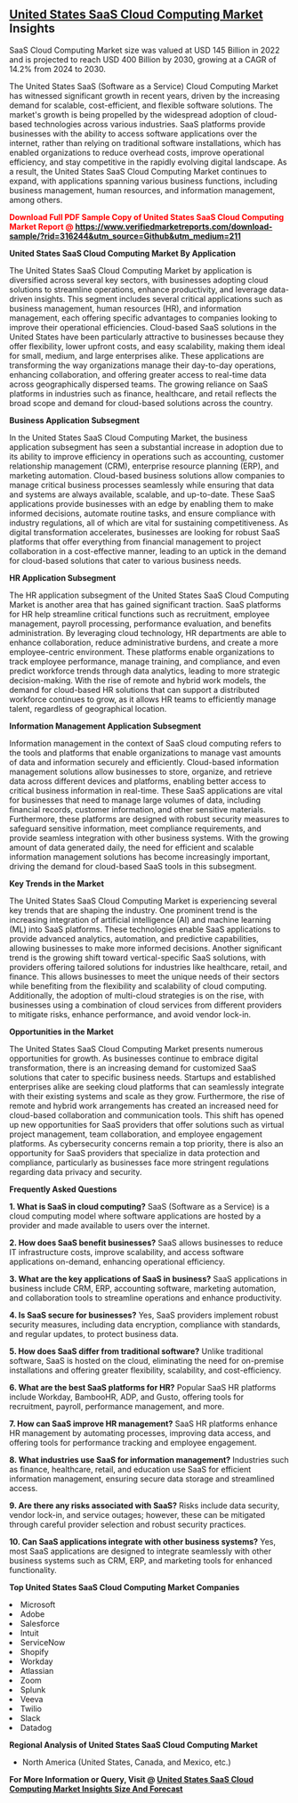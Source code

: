 <h2><a href="https://www.verifiedmarketreports.com/download-sample/?rid=316244&amp;utm_source=Github&amp;utm_medium=211" target="_blank">United States SaaS Cloud Computing Market</a> Insights</h2><p>SaaS Cloud Computing Market size was valued at USD 145 Billion in 2022 and is projected to reach USD 400 Billion by 2030, growing at a CAGR of 14.2% from 2024 to 2030.</p><p><p>The United States SaaS (Software as a Service) Cloud Computing Market has witnessed significant growth in recent years, driven by the increasing demand for scalable, cost-efficient, and flexible software solutions. The market's growth is being propelled by the widespread adoption of cloud-based technologies across various industries. SaaS platforms provide businesses with the ability to access software applications over the internet, rather than relying on traditional software installations, which has enabled organizations to reduce overhead costs, improve operational efficiency, and stay competitive in the rapidly evolving digital landscape. As a result, the United States SaaS Cloud Computing Market continues to expand, with applications spanning various business functions, including business management, human resources, and information management, among others. <strong><p><span class=""><span style="color: #ff0000;"><strong>Download Full PDF Sample Copy of United States SaaS Cloud Computing Market Report</strong> @ </span><a href="https://www.verifiedmarketreports.com/download-sample/?rid=316244&amp;utm_source=Github&amp;utm_medium=211" target="_blank">https://www.verifiedmarketreports.com/download-sample/?rid=316244&amp;utm_source=Github&amp;utm_medium=211</a></span></p></strong></p><p><strong>United States SaaS Cloud Computing Market By Application</strong></p><p>The United States SaaS Cloud Computing Market by application is diversified across several key sectors, with businesses adopting cloud solutions to streamline operations, enhance productivity, and leverage data-driven insights. This segment includes several critical applications such as business management, human resources (HR), and information management, each offering specific advantages to companies looking to improve their operational efficiencies. Cloud-based SaaS solutions in the United States have been particularly attractive to businesses because they offer flexibility, lower upfront costs, and easy scalability, making them ideal for small, medium, and large enterprises alike. These applications are transforming the way organizations manage their day-to-day operations, enhancing collaboration, and offering greater access to real-time data across geographically dispersed teams. The growing reliance on SaaS platforms in industries such as finance, healthcare, and retail reflects the broad scope and demand for cloud-based solutions across the country.</p><p><strong>Business Application Subsegment</strong></p><p>In the United States SaaS Cloud Computing Market, the business application subsegment has seen a substantial increase in adoption due to its ability to improve efficiency in operations such as accounting, customer relationship management (CRM), enterprise resource planning (ERP), and marketing automation. Cloud-based business solutions allow companies to manage critical business processes seamlessly while ensuring that data and systems are always available, scalable, and up-to-date. These SaaS applications provide businesses with an edge by enabling them to make informed decisions, automate routine tasks, and ensure compliance with industry regulations, all of which are vital for sustaining competitiveness. As digital transformation accelerates, businesses are looking for robust SaaS platforms that offer everything from financial management to project collaboration in a cost-effective manner, leading to an uptick in the demand for cloud-based solutions that cater to various business needs.</p><p><strong>HR Application Subsegment</strong></p><p>The HR application subsegment of the United States SaaS Cloud Computing Market is another area that has gained significant traction. SaaS platforms for HR help streamline critical functions such as recruitment, employee management, payroll processing, performance evaluation, and benefits administration. By leveraging cloud technology, HR departments are able to enhance collaboration, reduce administrative burdens, and create a more employee-centric environment. These platforms enable organizations to track employee performance, manage training, and compliance, and even predict workforce trends through data analytics, leading to more strategic decision-making. With the rise of remote and hybrid work models, the demand for cloud-based HR solutions that can support a distributed workforce continues to grow, as it allows HR teams to efficiently manage talent, regardless of geographical location.</p><p><strong>Information Management Application Subsegment</strong></p><p>Information management in the context of SaaS cloud computing refers to the tools and platforms that enable organizations to manage vast amounts of data and information securely and efficiently. Cloud-based information management solutions allow businesses to store, organize, and retrieve data across different devices and platforms, enabling better access to critical business information in real-time. These SaaS applications are vital for businesses that need to manage large volumes of data, including financial records, customer information, and other sensitive materials. Furthermore, these platforms are designed with robust security measures to safeguard sensitive information, meet compliance requirements, and provide seamless integration with other business systems. With the growing amount of data generated daily, the need for efficient and scalable information management solutions has become increasingly important, driving the demand for cloud-based SaaS tools in this subsegment.</p><p><strong>Key Trends in the Market</strong></p><p>The United States SaaS Cloud Computing Market is experiencing several key trends that are shaping the industry. One prominent trend is the increasing integration of artificial intelligence (AI) and machine learning (ML) into SaaS platforms. These technologies enable SaaS applications to provide advanced analytics, automation, and predictive capabilities, allowing businesses to make more informed decisions. Another significant trend is the growing shift toward vertical-specific SaaS solutions, with providers offering tailored solutions for industries like healthcare, retail, and finance. This allows businesses to meet the unique needs of their sectors while benefiting from the flexibility and scalability of cloud computing. Additionally, the adoption of multi-cloud strategies is on the rise, with businesses using a combination of cloud services from different providers to mitigate risks, enhance performance, and avoid vendor lock-in.</p><p><strong>Opportunities in the Market</strong></p><p>The United States SaaS Cloud Computing Market presents numerous opportunities for growth. As businesses continue to embrace digital transformation, there is an increasing demand for customized SaaS solutions that cater to specific business needs. Startups and established enterprises alike are seeking cloud platforms that can seamlessly integrate with their existing systems and scale as they grow. Furthermore, the rise of remote and hybrid work arrangements has created an increased need for cloud-based collaboration and communication tools. This shift has opened up new opportunities for SaaS providers that offer solutions such as virtual project management, team collaboration, and employee engagement platforms. As cybersecurity concerns remain a top priority, there is also an opportunity for SaaS providers that specialize in data protection and compliance, particularly as businesses face more stringent regulations regarding data privacy and security.</p><p><strong>Frequently Asked Questions</strong></p><p><strong>1. What is SaaS in cloud computing?</strong> SaaS (Software as a Service) is a cloud computing model where software applications are hosted by a provider and made available to users over the internet.</p><p><strong>2. How does SaaS benefit businesses?</strong> SaaS allows businesses to reduce IT infrastructure costs, improve scalability, and access software applications on-demand, enhancing operational efficiency.</p><p><strong>3. What are the key applications of SaaS in business?</strong> SaaS applications in business include CRM, ERP, accounting software, marketing automation, and collaboration tools to streamline operations and enhance productivity.</p><p><strong>4. Is SaaS secure for businesses?</strong> Yes, SaaS providers implement robust security measures, including data encryption, compliance with standards, and regular updates, to protect business data.</p><p><strong>5. How does SaaS differ from traditional software?</strong> Unlike traditional software, SaaS is hosted on the cloud, eliminating the need for on-premise installations and offering greater flexibility, scalability, and cost-efficiency.</p><p><strong>6. What are the best SaaS platforms for HR?</strong> Popular SaaS HR platforms include Workday, BambooHR, ADP, and Gusto, offering tools for recruitment, payroll, performance management, and more.</p><p><strong>7. How can SaaS improve HR management?</strong> SaaS HR platforms enhance HR management by automating processes, improving data access, and offering tools for performance tracking and employee engagement.</p><p><strong>8. What industries use SaaS for information management?</strong> Industries such as finance, healthcare, retail, and education use SaaS for efficient information management, ensuring secure data storage and streamlined access.</p><p><strong>9. Are there any risks associated with SaaS?</strong> Risks include data security, vendor lock-in, and service outages; however, these can be mitigated through careful provider selection and robust security practices.</p><p><strong>10. Can SaaS applications integrate with other business systems?</strong> Yes, most SaaS applications are designed to integrate seamlessly with other business systems such as CRM, ERP, and marketing tools for enhanced functionality.</p></p><p><strong>Top United States SaaS Cloud Computing Market Companies</strong></p><div data-test-id=""><p><li>Microsoft</li><li> Adobe</li><li> Salesforce</li><li> Intuit</li><li> ServiceNow</li><li> Shopify</li><li> Workday</li><li> Atlassian</li><li> Zoom</li><li> Splunk</li><li> Veeva</li><li> Twilio</li><li> Slack</li><li> Datadog</li></p><div><strong>Regional Analysis of&nbsp;United States SaaS Cloud Computing Market</strong></div><ul><li dir="ltr"><p dir="ltr">North America&nbsp;(United States, Canada, and Mexico, etc.)</p></li></ul><p><strong>For More Information or Query, Visit @&nbsp;</strong><strong><a href="https://www.verifiedmarketreports.com/product/saas-cloud-computing-market/?utm_source=Github&amp;utm_medium=211" target="_blank">United States SaaS Cloud Computing Market Insights Size And Forecast</a></strong></p></div>
